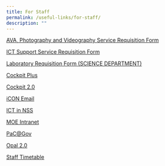 ```yaml
---
title: For Staff
permalink: /useful-links/for-staff/
description: ""
---
```

<p><a href="https://for.edu.sg/infocomm-services" target="_blank" rel="noopener">AVA, Photography and Videography Service Requisition Form</a></p>
<p><a href="https://for.edu.sg/nssictsupport" target="_blank" rel="noopener">ICT Support Service Requisition Form</a></p>
<p><a href="https://forms.gle/tkKCW1ZiUzdPBr5W6" target="_blank" rel="noopener">Laboratory Requisition Form (SCIENCE DEPARTMENT)</a></p>
<p><a href="https://schoolcockpit.moe.gov.sg/CP/scapp/security" target="">Cockpit Plus</a></p>
<p><a href="https://schoolcockpit.moe.edu.sg/login" target="">Cockpit 2.0</a></p>
<p><a href="https://workspace.google.com/dashboard" target="">iCON Email</a></p>
<p><a href="https://sites.google.com/moe.edu.sg/ictinnss/hblnss" target="_blank" rel="noopener">ICT in NSS</a></p>
<p><a href="https://intranet.moe.gov.sg/Pages/Home.aspx" target="">MOE Intranet</a></p>
<p><a href="https://pacgov.agd.gov.sg/ipac/portal/jsp/login/index1.jsp" target="">PaC@Gov</a></p>
<p><a href="https://idm.opal2.moe.edu.sg/account/login?returnUrl=%2Fconnect%2Fauthorize%2Fcallback%3Fresponse_type%3Dcode%26client_id%3DOpal2WebApp%26state%3DNIFuENZqorokl0TRE_eDGT49VZKcnvO3VvhQnm4AxaUZt%26redirect_uri%3Dhttps%253A%252F%252Fwww.opal2.moe.edu.sg%252Fapp%252Findex.html%26scope%3Droles%2520profile%2520cxprofile%2520openid%2520cxDomainInternalApi%26code_challenge%3DpJSZgLkA-lYfwvW7jR-OjbS-JnM7s74Pinb1Jx67In0%26code_challenge_method%3DS256%26nonce%3DNIFuENZqorokl0TRE_eDGT49VZKcnvO3VvhQnm4AxaUZt" target="_blank" rel="noopener">Opal 2.0</a></p>
<p><a href="/useful-links/for-staff/staff-timetable" target="">Staff Timetable</a></p>
